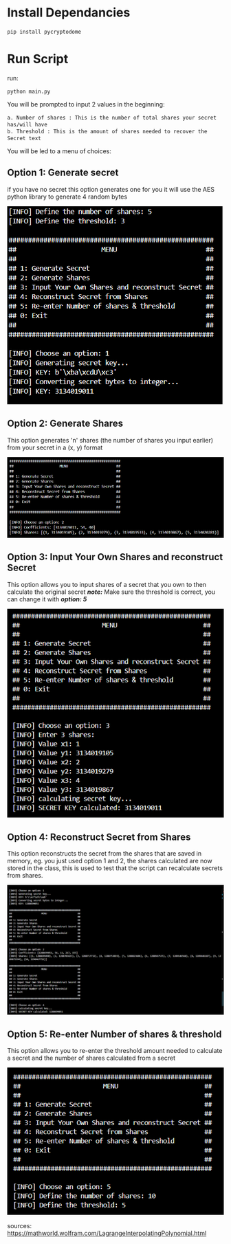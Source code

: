 # Install Dependancies

    pip install pycryptodome

# Run Script
run:

    python main.py

You will be prompted to input 2 values in the beginning:

    a. Number of shares : This is the number of total shares your secret has/will have
    b. Threshold : This is the amount of shares needed to recover the Secret text

You will be led to a menu of choices:

## Option 1: Generate secret

if you have no secret this option generates one for you it will use the AES python library to generate 4 random bytes

![Alt text](pictures/option1.png)

## Option 2: Generate Shares

This option generates 'n' shares (the number of shares you input earlier) from your secret in a (x, y) format     

![Alt text](pictures/option2.png)

## Option 3: Input Your Own Shares and reconstruct Secret

This option allows you to input shares of a secret that you own to then calculate the original secret
***note:*** Make sure the threshold is correct, you can change it with ***option: 5***

![Alt text](pictures/option3.png)

## Option 4: Reconstruct Secret from Shares

This option reconstructs the secret from the shares that are saved in memory, eg. you just used option 1 and 2, the shares calculated are now stored in the class, this is used to test that the script can recalculate secrets from shares.

![Alt text](pictures/option4.png)

## Option 5: Re-enter Number of shares & threshold

This option allows you to re-enter the threshold amount needed to calculate a secret and the number of shares calculated from a secret

![Alt text](pictures/option5.png)

sources:
https://mathworld.wolfram.com/LagrangeInterpolatingPolynomial.html